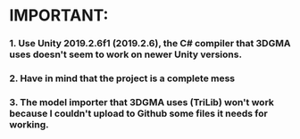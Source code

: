 # IMPORTANT:
### 1. Use Unity 2019.2.6f1 (2019.2.6), the C# compiler that 3DGMA uses doesn't seem to work on newer Unity versions.
### 2. Have in mind that the project is a complete mess
### 3. The model importer that 3DGMA uses (TriLib) won't work because I couldn't upload to Github some files it needs for working.
